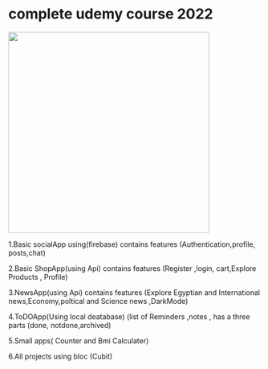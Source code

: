 # complete udemy course 2022 


<img src="https://media-exp2.licdn.com/dms/image/C4D22AQHwh4gL0kfcbw/feedshare-shrink_1280/0/1656771416832?e=1660176000&v=beta&t=eLyt0pd6d-TnNeGzzMYcsDbPIfumC9C4XFirLbsDlaE" width="400">  


1.Basic socialApp using(firebase) contains features  (Authentication,profile, posts,chat)



2.Basic ShopApp(using Api) contains features (Register ,login, cart,Explore Products , Profile)      


3.NewsApp(using Api) contains features (Explore Egyptian and International news,Economy,poltical and Science news ,DarkMode)

4.ToDOApp(Using local deatabase) (list of Reminders ,notes , has a three parts (done, notdone,archived)

5.Small apps( Counter  and Bmi Calculater) 

6.All projects using bloc (Cubit)



